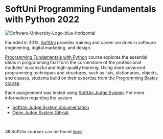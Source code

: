# SoftUni Programming Fundamentals with Python 2022

![Software-University-Logo-blue-horizontal](https://user-images.githubusercontent.com/31969114/205450317-1d1e29a8-d5c7-4120-881f-fd42dd9221a9.png)

Founded in 2013, [SoftUni](https://about.softuni.bg) provides training and career services in software engineering, digital marketing, and design.

[Programming Fundamentals with Python](https://softuni.bg/trainings/3840/programming-fundamentals-with-python-september-2022) course explores the essential ideas in programming that form the cornerstone of the professional modules' successful and high-quality learning. Using more advanced programming techniques and structures, such as lists, dictionaries, objects, and classes, students build on their expertise from the [Programming Basics course](https://softuni.bg/courses/programming-basics).

Each assignement was tested using [SoftUni Judge System](https://judge.softuni.org). For more information regarding the system
* [SoftUni Judge System documentation](https://judge.softuni.org/Content/PublicFiles/SoftUni-Judge-System-Guidelines-en.pdf)
* [Open Judge System GitHub](https://github.com/NikolayIT/OpenJudgeSystem)  
</br>

All SoftUni courses can be found [here](https://softuni.bg/trainings/opencourses)
